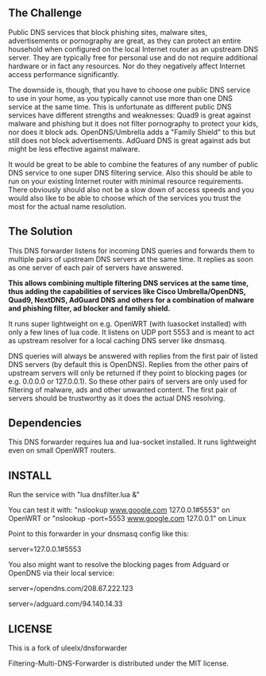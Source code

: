 The Challenge
-----------------------------
Public DNS services that block phishing sites, malware sites, advertisements or pornography are great, as they can protect an entire household when configured on the local Internet router as an upstream DNS server. They are typically free for personal use and do not require additional hardware or in fact any resources. Nor do they negatively affect Internet access performance significantly.

The downside is, though, that you have to choose one public DNS service to use in your home, as you typically cannot use more than one DNS service at the same time. This is unfortunate as different public DNS services have different strengths and weaknesses: Quad9 is great against malware and phishing but it does not filter pornography to protect your kids, nor does it block ads. OpenDNS/Umbrella adds a "Family Shield" to this but still does not block advertisements. AdGuard DNS is great against ads but might be less effective against malware. 

It would be great to be able to combine the features of any number of public DNS service to one super DNS filtering service. Also this should be able to run on your existing Internet router with minimal resource requirements. There obviously should also not be a slow down of access speeds and you would also like to be able to choose which of the services you trust the most for the actual name resolution.

The Solution
-----------------------------

This DNS forwarder listens for incoming DNS queries and forwards them to multiple pairs of upstream DNS servers at the same time.
It replies as soon as one server of each pair of servers have answered.

**This allows combining multiple filtering DNS services at the same time, thus adding the capabilities of services like Cisco Umbrella/OpenDNS, Quad9, NextDNS, AdGuard DNS and others for a combination of malware and phishing filter, ad blocker and family shield.**

It runs super lightweight on e.g. OpenWRT (with luasocket installed) with only a few lines of lua code.
It listens on UDP port 5553 and is meant to act as upstream resolver for a local caching DNS server like dnsmasq.

DNS queries will always be answered with replies from the first pair of listed DNS servers (by default this is OpenDNS). Replies from the other pairs of upstream servers will only be returned if they point to blocking pages (or e.g. 0.0.0.0 or 127.0.0.1). So these other pairs of servers are only used for filtering of malware, ads and other unwanted content. The first pair of servers should be trustworthy as it does the actual DNS resolving.
  
Dependencies
----------------------------

This DNS forwarder requires lua and lua-socket installed.
It runs lightweight even on small OpenWRT routers.

INSTALL
---------------------

Run the service with "lua dnsfilter.lua &"

You can test it with: 
"nslookup www.google.com 127.0.0.1#5553" on OpenWRT
or "nslookup -port=5553 www.google.com 127.0.0.1" on Linux

Point to this forwarder in your dnsmasq config like this:

server=127.0.0.1#5553

You also might want to resolve the blocking pages from Adguard or OpenDNS via their local service:

server=/opendns.com/208.67.222.123

server=/adguard.com/94.140.14.33


LICENSE
----------------------

This is a fork of uleelx/dnsforwarder

Filtering-Multi-DNS-Forwarder is distributed under the MIT license.
